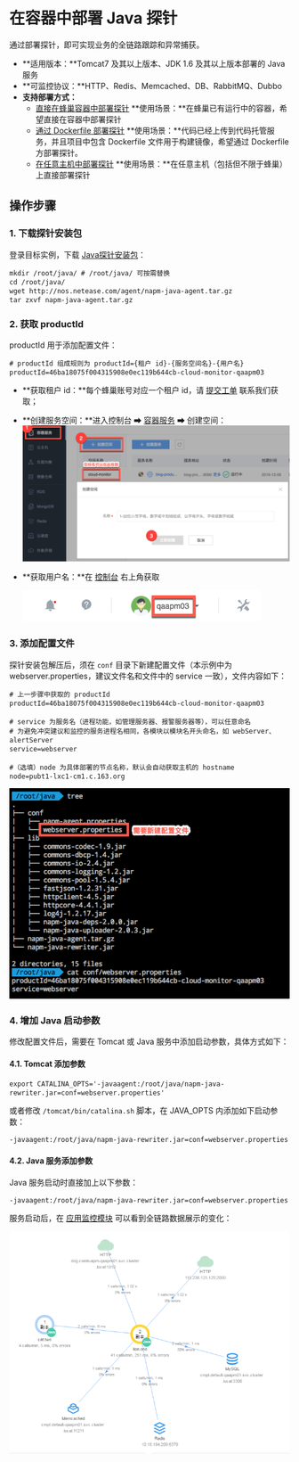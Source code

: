 # 在容器中部署 Java 探针

通过部署探针，即可实现业务的全链路跟踪和异常捕获。

* **适用版本：**Tomcat7 及其以上版本、JDK 1.6 及其以上版本部署的 Java 服务
* **可监控协议：**HTTP、Redis、Memcached、DB、RabbitMQ、Dubbo
* **支持部署方式：**
	* [直接在蜂巢容器中部署探针](../md.html#!运维工具/性能监控-新版/性能监控使用指南/部署探针/部署Java探针.md)
		**使用场景：**在蜂巢已有运行中的容器，希望直接在容器中部署探针
	* [通过 Dockerfile 部署探针](../md.html#!运维工具/性能监控-新版/性能监控使用指南/部署探针/部署Java探针-容器-Dockerfile.md)
		**使用场景：**代码已经上传到代码托管服务，并且项目中包含 Dockerfile 文件用于构建镜像，希望通过 Dockerfile 方部署探针。 
	* [在任意主机中部署探针](../md.html#!运维工具/性能监控-新版/性能监控使用指南/部署探针/部署Java探针-主机.md)
		**使用场景：**在任意主机（包括但不限于蜂巢）上直接部署探针

## 操作步骤
### 1. 下载探针安装包

登录目标实例，下载 [Java探针安装包](http://nos.netease.com/agent/napm-java-agent.tar.gz )：

	mkdir /root/java/ # /root/java/ 可按需替换
	cd /root/java/
	wget http://nos.netease.com/agent/napm-java-agent.tar.gz
	tar zxvf napm-java-agent.tar.gz

### 2. 获取 productId

productId 用于添加配置文件：

	# productId 组成规则为 productId={租户 id}-{服务空间名}-{用户名}
	productId=46ba18075f004315908e0ec119b644cb-cloud-monitor-qaapm03

* **获取租户 id：**每个蜂巢账号对应一个租户 id，请 [提交工单](https://c.163.com/dashboard#/m/ticket/create/?type=%E7%9B%91%E6%8E%A7) 联系我们获取；
* **创建服务空间：**进入控制台 ➡ [容器服务](https://c.163.com/dashboard#/m/microservice/) ➡ 创建空间：![](../../image/性能监控使用指南-部署Java探针-主机-创建空间.png)
* **获取用户名：**在 [控制台](https://c.163.com/dashboard) 右上角获取

	![](../../image/性能监控使用指南-部署Java探针-主机-用户名.png)

### 3. 添加配置文件

探针安装包解压后，须在 `conf` 目录下新建配置文件（本示例中为 webserver.properties，建议文件名和文件中的 service 一致），文件内容如下：

	# 上一步骤中获取的 productId
	productId=46ba18075f004315908e0ec119b644cb-cloud-monitor-qaapm03
 
	# service 为服务名（进程功能，如管理服务器、报警服务器等），可以任意命名
	# 为避免冲突建议和监控的服务进程名相同，各模块以模块名开头命名，如 webServer、alertServer
	service=webserver

	#（选填）node 为具体部署的节点名称，默认会自动获取主机的 hostname
	node=pubt1-lxc1-cm1.c.163.org

![](../../image/性能监控使用指南-部署Java探针-主机-结构目录.png)

### 4. 增加 Java 启动参数

修改配置文件后，需要在 Tomcat 或 Java 服务中添加启动参数，具体方式如下：

#### 4.1. Tomcat 添加参数

	export CATALINA_OPTS='-javaagent:/root/java/napm-java-rewriter.jar=conf=webserver.properties'


或者修改 `/tomcat/bin/catalina.sh` 脚本，在 JAVA_OPTS 内添加如下启动参数：

    -javaagent:/root/java/napm-java-rewriter.jar=conf=webserver.properties


#### 4.2. Java 服务添加参数

Java 服务启动时直接加上以下参数：

    -javaagent:/root/java/napm-java-rewriter.jar=conf=webserver.properties


服务启动后，在 [应用监控模块](https://c.163.com/dashboard#/m/apm/) 可以看到全链路数据展示的变化：

![](../../image/性能监控使用指南-部署Java探针-效果.png)



